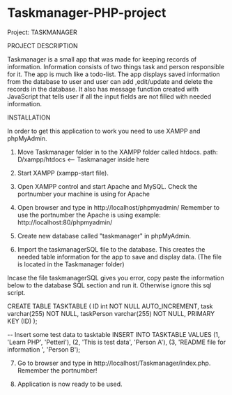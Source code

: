 # Taskmanager-PHP-project

Project: TASKMANAGER

PROJECT DESCRIPTION

Taskmanager is a small app that was made for keeping records of information. Information consists of two things task and person responsible
for it. The app is much like a todo-list. The app displays saved information from the database to user and user can add ,edit/update and
delete the records in the database. It also has message function created with JavaScript that tells user if all the input fields are not
filled with needed information.

INSTALLATION

In order to get this application to work you need to use XAMPP and phpMyAdmin.

1. Move Taskmanager folder in to the XAMPP folder called htdocs.
  path: D/xampp/htdocs <-- Taskmanager inside here
  
2. Start XAMPP (xampp-start file).

3. Open XAMPP control and start Apache and MySQL. Check the portnumber your machine is using for Apache

4. Open browser and type in http://localhost/phpmyadmin/
   Remember to use the portnumber the Apache is using example: http://localhost:80/phpmyadmin/
   
5. Create new database called "taskmanager" in phpMyAdmin.

6. Import the taskmanagerSQL file to the database.
   This creates the needed table information for the app to save and display data.
   (The file is located in the Taskmanager folder)
   
  Incase the file taskmanagerSQL gives you error, copy paste the information below to the database SQL section and run it.
  Otherwise ignore this sql script. 
   
   CREATE TABLE TASKTABLE (
  ID int NOT NULL AUTO_INCREMENT,
  task varchar(255) NOT NULL,
  taskPerson varchar(255) NOT NULL,
  PRIMARY KEY (ID)
);

-- Insert some test data to  tasktable
  INSERT INTO TASKTABLE VALUES
  (1, 'Learn PHP', 'Petteri'),
  (2, 'This is test data', 'Person A'),
  (3, 'README file for information ', 'Person B');
   
   
   
7. Go to browser and type in http://localhost/Taskmanager/index.php. Remember the portnumber!

8. Application is now ready to be used.
